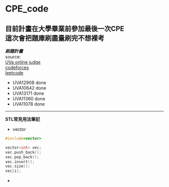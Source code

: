 # CPE_code  

**目前計畫在大學畢業前參加最後一次CPE**  
**這次會把題庫刷盡量刷完不想裸考**  
--- 
***刷題計畫***  
source:  
[UVa online judge](https://onlinejudge.org/index.php?option=com_frontpage&Itemid=1)  
[codeforces](https://codeforces.com/)  
[leetcode](https://leetcode.com/)  

+ UVA12908 done
+ UVA10642 done
+ UVA13171 done  
+ UVA11360 done  
+ UVA11078 done 

--- 
**STL常見用法筆記**  
+ vector 
``` C
#include<vector>

vector<int> vec;
vec.push_back();
vec.pop_back();
vec.insert();
vec.size();
vec[i];

```
+ 




